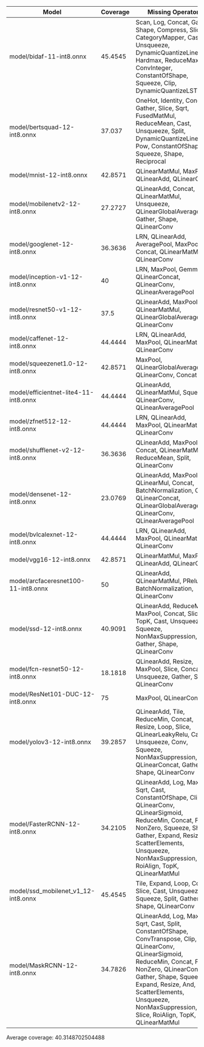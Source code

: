 | Model                                 |   Coverage | Missing Operators                                                                                                                                                                                                                                                                                       |
|---------------------------------------|------------|---------------------------------------------------------------------------------------------------------------------------------------------------------------------------------------------------------------------------------------------------------------------------------------------------------|
| model/bidaf-11-int8.onnx              |    45.4545 | Scan, Log, Concat, Gather, Shape, Compress, Slice, CategoryMapper, Cast, Unsqueeze, DynamicQuantizeLinear, Hardmax, ReduceMax, ConvInteger, ConstantOfShape, Squeeze, Clip, DynamicQuantizeLSTM                                                                                                         |
| model/bertsquad-12-int8.onnx          |    37.037  | OneHot, Identity, Concat, Gather, Slice, Sqrt, FusedMatMul, ReduceMean, Cast, Unsqueeze, Split, DynamicQuantizeLinear, Pow, ConstantOfShape, Squeeze, Shape, Reciprocal                                                                                                                                 |
| model/mnist-12-int8.onnx              |    42.8571 | QLinearMatMul, MaxPool, QLinearAdd, QLinearConv                                                                                                                                                                                                                                                         |
| model/mobilenetv2-12-int8.onnx        |    27.2727 | QLinearAdd, Concat, QLinearMatMul, Unsqueeze, QLinearGlobalAveragePool, Gather, Shape, QLinearConv                                                                                                                                                                                                      |
| model/googlenet-12-int8.onnx          |    36.3636 | LRN, QLinearAdd, AveragePool, MaxPool, Concat, QLinearMatMul, QLinearConv                                                                                                                                                                                                                               |
| model/inception-v1-12-int8.onnx       |    40      | LRN, MaxPool, Gemm, QLinearConcat, QLinearConv, QLinearAveragePool                                                                                                                                                                                                                                      |
| model/resnet50-v1-12-int8.onnx        |    37.5    | QLinearAdd, MaxPool, QLinearMatMul, QLinearGlobalAveragePool, QLinearConv                                                                                                                                                                                                                               |
| model/caffenet-12-int8.onnx           |    44.4444 | LRN, QLinearAdd, MaxPool, QLinearMatMul, QLinearConv                                                                                                                                                                                                                                                    |
| model/squeezenet1.0-12-int8.onnx      |    42.8571 | MaxPool, QLinearGlobalAveragePool, QLinearConv, Concat                                                                                                                                                                                                                                                  |
| model/efficientnet-lite4-11-int8.onnx |    44.4444 | QLinearAdd, QLinearMatMul, Squeeze, QLinearConv, QLinearAveragePool                                                                                                                                                                                                                                     |
| model/zfnet512-12-int8.onnx           |    44.4444 | LRN, QLinearAdd, MaxPool, QLinearMatMul, QLinearConv                                                                                                                                                                                                                                                    |
| model/shufflenet-v2-12-int8.onnx      |    36.3636 | QLinearAdd, MaxPool, Concat, QLinearMatMul, ReduceMean, Split, QLinearConv                                                                                                                                                                                                                              |
| model/densenet-12-int8.onnx           |    23.0769 | QLinearAdd, MaxPool, QLinearMul, Concat, BatchNormalization, Conv, QLinearConcat, QLinearGlobalAveragePool, QLinearConv, QLinearAveragePool                                                                                                                                                             |
| model/bvlcalexnet-12-int8.onnx        |    44.4444 | LRN, QLinearAdd, MaxPool, QLinearMatMul, QLinearConv                                                                                                                                                                                                                                                    |
| model/vgg16-12-int8.onnx              |    42.8571 | QLinearMatMul, MaxPool, QLinearAdd, QLinearConv                                                                                                                                                                                                                                                         |
| model/arcfaceresnet100-11-int8.onnx   |    50      | QLinearAdd, QLinearMatMul, PRelu, BatchNormalization, QLinearConv                                                                                                                                                                                                                                       |
| model/ssd-12-int8.onnx                |    40.9091 | QLinearAdd, ReduceMin, MaxPool, Concat, Slice, TopK, Cast, Unsqueeze, Squeeze, NonMaxSuppression, Gather, Shape, QLinearConv                                                                                                                                                                            |
| model/fcn-resnet50-12-int8.onnx       |    18.1818 | QLinearAdd, Resize, MaxPool, Slice, Concat, Unsqueeze, Gather, Shape, QLinearConv                                                                                                                                                                                                                       |
| model/ResNet101-DUC-12-int8.onnx      |    75      | MaxPool, QLinearConv                                                                                                                                                                                                                                                                                    |
| model/yolov3-12-int8.onnx             |    39.2857 | QLinearAdd, Tile, ReduceMin, Concat, Resize, Loop, Slice, QLinearLeakyRelu, Cast, Unsqueeze, Conv, Squeeze, NonMaxSuppression, QLinearConcat, Gather, Shape, QLinearConv                                                                                                                                |
| model/FasterRCNN-12-int8.onnx         |    34.2105 | QLinearAdd, Log, MaxPool, Sqrt, Cast, ConstantOfShape, Clip, QLinearConv, QLinearSigmoid, ReduceMin, Concat, Floor, NonZero, Squeeze, Shape, Gather, Expand, Resize, ScatterElements, Unsqueeze, NonMaxSuppression, Slice, RoiAlign, TopK, QLinearMatMul                                                |
| model/ssd_mobilenet_v1_12-int8.onnx   |    45.4545 | Tile, Expand, Loop, Concat, Slice, Cast, Unsqueeze, Squeeze, Split, Gather, Shape, QLinearConv                                                                                                                                                                                                          |
| model/MaskRCNN-12-int8.onnx           |    34.7826 | QLinearAdd, Log, MaxPool, Sqrt, Cast, Split, ConstantOfShape, ConvTranspose, Clip, QLinearConv, QLinearSigmoid, ReduceMin, Concat, Floor, NonZero, QLinearConcat, Gather, Shape, Squeeze, Expand, Resize, And, ScatterElements, Unsqueeze, NonMaxSuppression, Not, Slice, RoiAlign, TopK, QLinearMatMul |

Average coverage: 40.3148702504488

